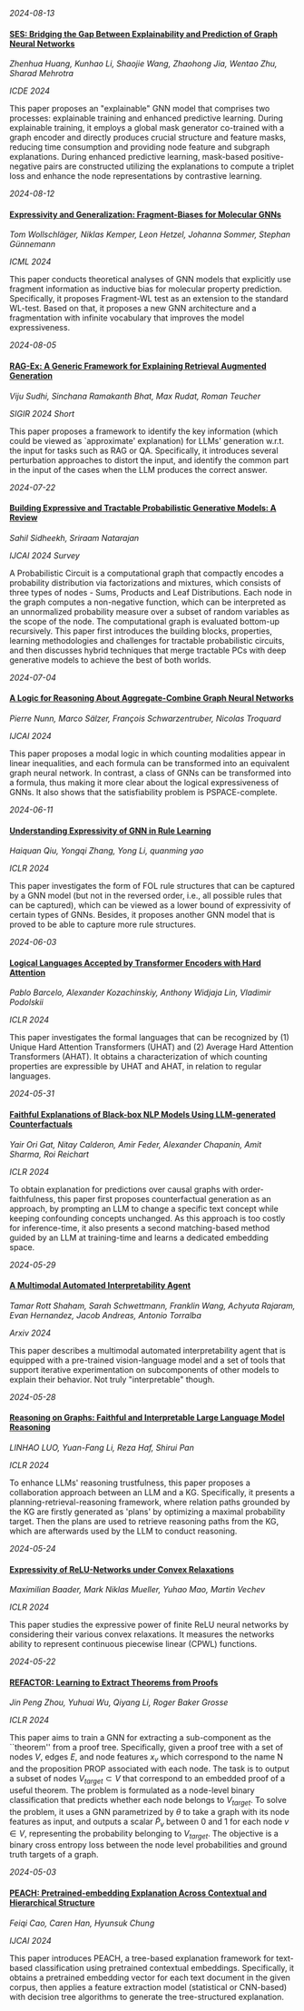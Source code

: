





*2024-08-13*

#### [SES: Bridging the Gap Between Explainability and Prediction of Graph Neural Networks](https://arxiv.org/abs/2407.11358)

*Zhenhua Huang, Kunhao Li, Shaojie Wang, Zhaohong Jia, Wentao Zhu, Sharad Mehrotra*

*ICDE 2024*

This paper proposes an "explainable" GNN model that comprises two processes: explainable training and enhanced predictive learning. During explainable training, it employs a global mask generator co-trained with a graph encoder and directly produces crucial structure and feature masks, reducing time consumption and providing node feature and subgraph explanations. During enhanced predictive learning, mask-based positive-negative pairs are constructed utilizing the explanations to compute a triplet loss and enhance the node representations by contrastive learning.


*2024-08-12*

#### [Expressivity and Generalization: Fragment-Biases for Molecular GNNs](https://arxiv.org/abs/2406.08210)

*Tom Wollschläger, Niklas Kemper, Leon Hetzel, Johanna Sommer, Stephan Günnemann*

*ICML 2024*

This paper conducts theoretical analyses of GNN models that explicitly use fragment information as inductive bias for molecular property prediction. Specifically, it proposes Fragment-WL test as an extension to the standard WL-test. Based on that, it proposes a new GNN architecture and a fragmentation with infinite vocabulary that improves the model expressiveness.


*2024-08-05*

#### [RAG-Ex: A Generic Framework for Explaining Retrieval Augmented Generation](https://dl.acm.org/doi/10.1145/3626772.3657660)

*Viju Sudhi, Sinchana Ramakanth Bhat, Max Rudat, Roman Teucher*

*SIGIR 2024 Short*

This paper proposes a framework to identify the key information (which could be viewed as `approximate' explanation) for LLMs' generation w.r.t. the input for tasks such as RAG or QA. Specifically, it introduces several perturbation approaches to distort the input, and identify the common part in the input of the cases when the LLM produces the correct answer.


*2024-07-22*

#### [Building Expressive and Tractable Probabilistic Generative Models: A Review](https://arxiv.org/abs/2402.00759)

*Sahil Sidheekh, Sriraam Natarajan*

*IJCAI 2024 Survey*

A Probabilistic Circuit is a computational graph that compactly encodes a probability distribution via factorizations and mixtures, which consists of three types of nodes - Sums, Products and Leaf Distributions. Each node in the graph computes a non-negative function, which can be interpreted as an unnormalized probability measure over a subset of random variables as the scope of the node. The computational graph is evaluated bottom-up recursively. This paper first introduces the building blocks, properties, learning methodologies and challenges for tractable probabilistic circuits, and then discusses hybrid techniques that merge tractable PCs with deep generative models to achieve the best of both worlds.


*2024-07-04*

#### [A Logic for Reasoning About Aggregate-Combine Graph Neural Networks](https://arxiv.org/abs/2405.00205)

*Pierre Nunn, Marco Sälzer, François Schwarzentruber, Nicolas Troquard*

*IJCAI 2024*

This paper proposes a modal logic in which counting modalities appear in linear inequalities, and each formula can be transformed into an equivalent graph neural network. In contrast, a class of GNNs can be transformed into a formula, thus making it more clear about the logical expressiveness of GNNs. It also shows that the satisfiability problem is PSPACE-complete.


*2024-06-11*

#### [Understanding Expressivity of GNN in Rule Learning](https://openreview.net/forum?id=43cYe4oogi)

*Haiquan Qiu, Yongqi Zhang, Yong Li, quanming yao*

*ICLR 2024*

This paper investigates the form of FOL rule structures that can be captured by a GNN model (but not in the reversed order, i.e., all possible rules that can be captured), which can be viewed as a lower bound of expressivity of certain types of GNNs. Besides, it proposes another GNN model that is proved to be able to capture more rule structures.


*2024-06-03*

#### [Logical Languages Accepted by Transformer Encoders with Hard Attention](https://openreview.net/forum?id=gbrHZq07mq)

*Pablo Barcelo, Alexander Kozachinskiy, Anthony Widjaja Lin, Vladimir Podolskii*

*ICLR 2024*

This paper investigates the formal languages that can be recognized by (1) Unique Hard Attention Transformers (UHAT) and (2) Average Hard Attention Transformers (AHAT). It obtains a characterization of which counting properties are expressible by UHAT and AHAT, in relation to regular languages.


*2024-05-31*

#### [Faithful Explanations of Black-box NLP Models Using LLM-generated Counterfactuals](https://openreview.net/forum?id=UMfcdRIotC)

*Yair Ori Gat, Nitay Calderon, Amir Feder, Alexander Chapanin, Amit Sharma, Roi Reichart*

*ICLR 2024*

To obtain explanation for predictions over causal graphs with order-faithfulness, this paper first proposes counterfactual generation as an approach, by prompting an LLM to change a specific text concept while keeping confounding concepts unchanged. As this approach is too costly for inference-time, it also presents a second matching-based method guided by an LLM at training-time and learns a dedicated embedding space.


*2024-05-29*

#### [A Multimodal Automated Interpretability Agent](https://arxiv.org/abs/2404.14394)

*Tamar Rott Shaham, Sarah Schwettmann, Franklin Wang, Achyuta Rajaram, Evan Hernandez, Jacob Andreas, Antonio Torralba*

*Arxiv 2024*

This paper describes a multimodal automated interpretability agent that is equipped with a pre-trained vision-language model and a set of tools that support iterative experimentation on subcomponents of other models to explain their behavior. Not truly "interpretable" though.


*2024-05-28*

#### [Reasoning on Graphs: Faithful and Interpretable Large Language Model Reasoning](https://openreview.net/forum?id=ZGNWW7xZ6Q)

*LINHAO LUO, Yuan-Fang Li, Reza Haf, Shirui Pan*

*ICLR 2024*

To enhance LLMs' reasoning trustfulness, this paper proposes a collaboration approach between an LLM and a KG. Specifically, it presents a planning-retrieval-reasoning framework, where relation paths grounded by the KG are firstly generated as 'plans' by optimizing a maximal probability target. Then the plans are used to retrieve reasoning paths from the KG, which are afterwards used by the LLM to conduct reasoning.


*2024-05-24*

#### [Expressivity of ReLU-Networks under Convex Relaxations](https://openreview.net/forum?id=awHTL3Hpto)

*Maximilian Baader, Mark Niklas Mueller, Yuhao Mao, Martin Vechev*

*ICLR 2024*

This paper studies the expressive power of finite ReLU neural networks by considering their various convex relaxations. It measures the networks ability to represent continuous piecewise linear (CPWL) functions.


*2024-05-22*

#### [REFACTOR: Learning to Extract Theorems from Proofs](https://openreview.net/forum?id=fgKjiVrm6u)

*Jin Peng Zhou, Yuhuai Wu, Qiyang Li, Roger Baker Grosse*

*ICLR 2024*

This paper aims to train a GNN for extracting a sub-component as the ``theorem'' from a proof tree. Specifically, given a proof tree with a set of nodes $V$, edges $E$, and node features $x_v$ which correspond to the name N and the proposition PROP associated with each node. The task is to output a subset of nodes $V_{target} ⊂ V$ that correspond to an embedded proof of a useful theorem. The problem is formulated as a node-level binary classification that predicts whether each node belongs to $V_{target}$. To solve the problem, it uses a GNN parametrized by $θ$ to take a graph with its node features as input, and outputs a scalar $\tilde{P}_v$ between 0 and 1 for each node $v \in V$, representing the probability belonging to $V_{target}$. The objective is a binary cross entropy loss between the node level probabilities and ground truth targets of a graph.


*2024-05-03*

#### [PEACH: Pretrained-embedding Explanation Across Contextual and Hierarchical Structure](https://arxiv.org/abs/2404.13645)

*Feiqi Cao, Caren Han, Hyunsuk Chung*

*IJCAI 2024*

This paper introduces PEACH, a tree-based explanation framework for text-based classification using pretrained contextual embeddings. Specifically, it obtains a pretrained embedding vector for each text document in the given corpus, then applies a feature extraction model (statistical or CNN-based) with decision tree algorithms to generate the tree-structured explanation.


